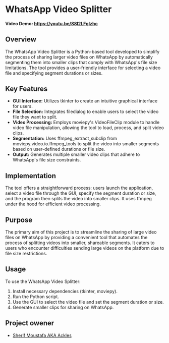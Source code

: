 # WhatsApp Video Splitter
#### Video Demo: https://youtu.be/S8l2LFglzhc

## Overview
The WhatsApp Video Splitter is a Python-based tool developed to simplify the process of sharing larger video files on WhatsApp by automatically segmenting them into smaller clips that comply with WhatsApp's file size limitations. The tool provides a user-friendly interface for selecting a video file and specifying segment durations or sizes.

## Key Features
- **GUI Interface:** Utilizes tkinter to create an intuitive graphical interface for users.
- **File Selection:** Integrates filedialog to enable users to select the video file they want to split.
- **Video Processing:** Employs moviepy's VideoFileClip module to handle video file manipulation, allowing the tool to load, process, and split video clips.
- **Segmentation:** Uses ffmpeg_extract_subclip from moviepy.video.io.ffmpeg_tools to split the video into smaller segments based on user-defined durations or file size.
- **Output:** Generates multiple smaller video clips that adhere to WhatsApp's file size constraints.

## Implementation
The tool offers a straightforward process: users launch the application, select a video file through the GUI, specify the segment duration or size, and the program then splits the video into smaller clips. It uses ffmpeg under the hood for efficient video processing.

## Purpose
The primary aim of this project is to streamline the sharing of large video files on WhatsApp by providing a convenient tool that automates the process of splitting videos into smaller, shareable segments. It caters to users who encounter difficulties sending large videos on the platform due to file size restrictions.

## Usage
To use the WhatsApp Video Splitter:
1. Install necessary dependencies (tkinter, moviepy).
2. Run the Python script.
3. Use the GUI to select the video file and set the segment duration or size.
4. Generate smaller clips for sharing on WhatsApp.

## Project owener
- [Sherif Moustafa AKA Ackles](https://github.com/SherifAckles)



